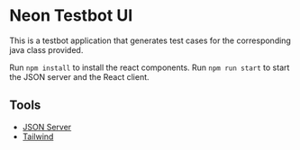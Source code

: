 # Neon Testbot UI

This is a testbot application that generates test cases for the corresponding java class provided.

Run `npm install` to install the react components.
Run `npm run start` to start the JSON server and the React client.

## Tools

- [JSON Server](https://github.com/typicode/json-server)
- [Tailwind](https://tailwindcss.com)

